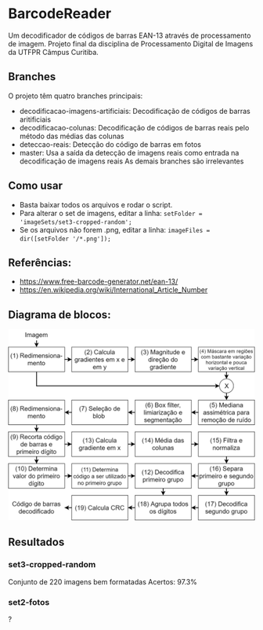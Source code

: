 # BarcodeReader

Um decodificador de códigos de barras EAN-13 através de processamento de imagem.
Projeto final da disciplina de Processamento Digital de Imagens da UTFPR Câmpus Curitiba.

## Branches
O projeto têm quatro branches principais:
* decodificacao-imagens-artificiais: Decodificação de códigos de barras aritificiais
* decodificacao-colunas: Decodificação de códigos de barras reais pelo método das médias das colunas
* deteccao-reais: Detecção do código de barras em fotos
* master: Usa a saída da detecção de imagens reais como entrada na decodificação de imagens reais
As demais branches são irrelevantes

## Como usar
* Basta baixar todos os arquivos e rodar o script.
* Para alterar o set de imagens, editar a linha: ```setFolder = 'imageSets/set3-cropped-random';```
* Se os arquivos não forem .png, editar a linha: ```imageFiles = dir([setFolder '/*.png']);```

## Referências:
* https://www.free-barcode-generator.net/ean-13/
* https://en.wikipedia.org/wiki/International_Article_Number

## Diagrama de blocos:
![digrama de blocos](https://raw.githubusercontent.com/fabiocrestani/BarcodeReader/Estrat%C3%A9gia2/docs/DiagramaDeBlocosNivel1-ProjetoPDI-BarCodeReader.png "")

## Resultados

### set3-cropped-random
Conjunto de 220 imagens bem formatadas
Acertos: 97.3%

### set2-fotos
?